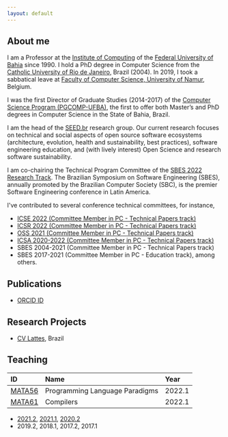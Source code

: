 ```yaml
---
layout: default
---
```


## About me 

I am a Professor at the [Institute of Computing](https://computacao.ufba.br/) 
of the [Federal University of Bahia](https://ufba.br/) since 1990. 
I hold a PhD degree in Computer Science from the [Catholic University of Rio de Janeiro](http://www.inf.puc-rio.br), Brazil (2004). 
In 2019, I took a sabbatical leave at [Faculty of Computer Science, University of Namur](https://directory.unamur.be/entities/inf), Belgium.

I was the first Director of Graduate Studies (2014-2017) of the 
[Computer Science Program (PGCOMP-UFBA)](https://computacao.ufba.br/pt-br/programa-de-pos-graduacao-em-ciencia-da-computacao), 
the first to offer both Master’s and PhD degrees in Computer Science in the State of Bahia, Brazil.

I am the head of the [SEED.br](https://seed-br.github.io/) research group.
Our current research focuses on technical and social aspects of open source software ecosystems (architecture, evolution, health and sustainability, best practices), software engineering education, and (with lively interest) Open Science and research software sustainability.

I am co-chairing the Technical Program Committee of the [SBES 2022 Research Track](https://cbsoft2022.facom.ufu.br/sbes-pesquisa.php). The Brazilian Symposium on Software Engineering (SBES), annually promoted by the Brazilian Computer Society (SBC), is the premier Software Engineering conference in Latin America.

I've contributed to several conference technical committees, for instance, 
- [ICSE 2022 (Committee Member in PC - Technical Papers track)](https://conf.researchr.org/profile/christinavonflach)
- [ICSR 2022 (Committee Member in PC - Technical Papers track)](https://icsr2022v2.wp.imt.fr) 
- [OSS 2021 (Committee Member in PC - Technical Papers track)](https://www.oss2021.org/committee/oss-2021-papers-program-committee) 
- [ICSA 2020-2022 (Committee Member in PC - Technical Papers track)](https://icsa-conferences.org/series/)
- SBES 2004-2021 (Committee Member in PC - Technical Papers track)
- SBES 2017-2021 (Committee Member in PC - Education track), among others.


## Publications

* [ORCID ID](https://orcid.org/0000-0001-5172-9641)

## Research Projects

* [CV Lattes](http://lattes.cnpq.br/1827829018668226), Brazil

## Teaching

| ID     | Name                                            | Year   |
|:-------|:------------------------------------------------|:-------|
|[MATA56](https://github.com/mata56-ic-ufba/paradigmas)|Programming Language Paradigms|2022.1|
|[MATA61](https://github.com/mata61-ic-ufba/compiladores)|Compilers|2022.1|

+ [2021.2](teaching/20212-teaching.md), [2021.1](teaching/20211-teaching.md), [2020.2](teaching/20202-teaching.md)
+ 2019.2, 2018.1, 2017.2, 2017.1
